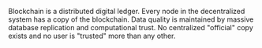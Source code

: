 Blockchain is a distributed digital ledger. Every node in the decentralized system has a copy of the blockchain. Data quality is maintained by massive database replication and computational trust. No centralized "official" copy exists and no user is "trusted" more than any other.
